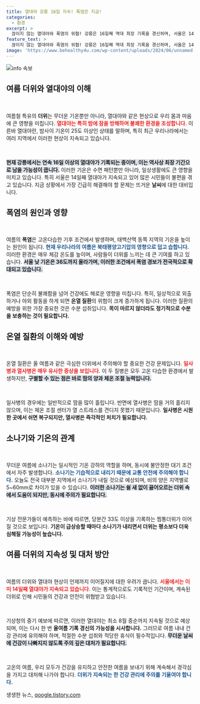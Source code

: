 ```yaml
---
title: 열대야 강릉 16일 지속! 폭염은 지금!
categories:
  - 환경
excerpt: >
  끊이지 않는 열대야와 폭염의 위협! 강릉은 16일째 역대 최장 기록을 경신하며, 서울은 14일째 열대야에 시달리고 있습니다. 낮과 밤을 가리지 않는 더위에 건강 관리와 안전이 필요합니다.
feature_text: >
  끊이지 않는 열대야와 폭염의 위협! 강릉은 16일째 역대 최장 기록을 경신하며, 서울은 14일째 열대야에 시달리고 있습니다. 낮과 밤을 가리지 않는 더위에 건강 관리와 안전이 필요합니다.
image: 'https://www.behealthy4u.com/wp-content/uploads/2024/06/unnamed-file.png'
---
```


<p><img src="https://www.behealthy4u.com/wp-content/uploads/2024/06/unnamed-file.png" alt="info 속보" /></p>

<h2 data-ke-size="size26">여름 더위와 열대야의 이해</h2>

<p data-ke-size="size16">&nbsp;</p>

<p>여름철 특유의 <b>더위</b>는 무더운 기온뿐만 아니라, 열대야와 같은 현상으로 우리 몸과 마음에 큰 영향을 미칩니다. <b><span style="color: #ee2323;">열대야는 특히 밤에 잠을 방해하며 불쾌한 환경을 조성합니다.</span></b> 이른바 열대야란, 밤사이 기온이 25도 이상인 상태를 말하며, 특히 최근 우리나라에서는 여러 지역에서 이러한 현상이 지속되고 있습니다.</p>

<p data-ke-size="size16">&nbsp;</p>

<p><b><span style="background-color: #21538527;">현재 강릉에서는 연속 16일 이상의 열대야가 기록되는 중이며, 이는 역사상 최장 기간으로 남을 가능성이 큽니다.</span></b> 이러한 기온은 수면 패턴뿐만 아니라, 일상생활에도 큰 영향을 미치고 있습니다. 특히 서울은 14일째 열대야가 지속되고 있어 많은 시민들이 불편을 겪고 있습니다. 지금 상황에서 가장 긴급히 해결해야 할 문제는 뜨거운 <b>날씨</b>에 대한 대비입니다. </p>

<h2 data-ke-size="size26">폭염의 원인과 영향</h2>

<p data-ke-size="size16">&nbsp;</p>

<p>여름의 <b>폭염</b>은 고온다습한 기후 조건에서 발생하며, 태백산맥 동쪽 지역의 기온을 높이는 원인이 됩니다. <b><span style="color: #1a5490;">현재 우리나라의 여름은 북태평양고기압의 영향으로 덥고 습합니다.</span></b> 이러한 환경은 매우 체감 온도를 높이며, 사람들이 더위를 느끼는 데 큰 기여를 하고 있습니다. <b><span style="background-color: #21538527;">서울 낮 기온은 36도까지 올라가며, 이러한 조건에서 폭염 경보가 전국적으로 확대되고 있습니다.</span></b> </p>

<p data-ke-size="size16">&nbsp;</p>

<p>폭염은 단순히 불쾌함을 넘어 건강에도 해로운 영향을 미칩니다. 특히, 일상적으로 외출하거나 야외 활동을 하게 되면 <b>온열 질환</b>의 위험이 크게 증가하게 됩니다. 이러한 질환의 예방을 위한 가장 중요한 것은 수분 섭취입니다. <b>목이 마르지 않더라도 정기적으로 수분을 보충하는 것이 필요합니다.</b></p>

<h2 data-ke-size="size26">온열 질환의 이해와 예방</h2>

<p data-ke-size="size16">&nbsp;</p>

<p>온열 질환은 올 여름과 같은 극심한 더위에서 주의해야 할 중요한 건강 문제입니다. <b><span style="color: #ee2323;">일사병과 열사병은 매우 유사한 증상을 보입니다.</span></b> 이 두 질병은 모두 고온 다습한 환경에서 발생하지만, <b><span style="background-color: #21538527;">구별할 수 있는 점은 바로 땀의 양과 체온 조절 능력입니다.</span></b> </p>

<p data-ke-size="size16">&nbsp;</p>

<p>일사병의 경우에는 일반적으로 땀을 많이 흘립니다. 반면에 열사병은 땀을 거의 흘리지 않으며, 이는 체온 조절 센터가 열 스트레스를 견디지 못했기 때문입니다. <b>일사병은 시원한 곳에서 쉬면 복구되지만, 열사병은 즉각적인 처치가 필요합니다.</b> </p>

<h2 data-ke-size="size26">소나기와 기온의 관계</h2>

<p data-ke-size="size16">&nbsp;</p>

<p>무더운 여름에 소나기는 일시적인 기온 강하의 역할을 하며, 동시에 불안정한 대기 조건에서 자주 발생합니다. <b><span style="color: #1a5490;">소나기는 기습적으로 내리기 때문에 교통 안전에 주의해야 합니다.</span></b> 오늘도 전국 대부분 지역에서 소나기가 내릴 것으로 예상되며, 비의 양은 지역별로 5~60mm로 차이가 있을 수 있습니다. <b><span style="background-color: #21538527;">이러한 소나기는 쉴 새 없이 끓어오르는 더위 속에서 도움이 되지만, 동시에 주의가 필요합니다.</span></b></p>

<p data-ke-size="size16">&nbsp;</p>

<p>기상 전문가들이 예측하는 바에 따르면, 당분간 33도 이상을 기록하는 찜통더위가 이어질 것으로 보입니다. <b>기온이 급상승할 때마다 소나기가 내리면서 더위는 평소보다 더욱 심해질 가능성이 높습니다.</b></p>

<h2 data-ke-size="size26">여름 더위의 지속성 및 대처 방안</h2>

<p data-ke-size="size16">&nbsp;</p>

<p>여름의 더위와 열대야 현상이 언제까지 이어질지에 대한 우려가 큽니다. <b><span style="color: #ee2323;">서울에서는 이미 14일째 열대야가 지속되고 있습니다.</span></b> 이는 통계적으로도 기록적인 기간이며, 계속된 더위로 인해 시민들의 건강과 안전이 위협받고 있습니다.</p>

<p data-ke-size="size16">&nbsp;</p>

<p>기상청의 중기 예보에 따르면, 이러한 열대야는 최소 8월 중순까지 지속될 것으로 예상되며, 이는 다시 한 번 <b>올여름 기록 경신의 가능성을 시사합니다.</b> 그러므로 여름 내내 건강 관리에 유의해야 하며, 적절한 수분 섭취와 적당한 휴식이 필수적입니다. <b><span style="background-color: #21538527;">무더운 날씨에 건강이 나빠지지 않도록 주의 깊은 대처가 필요합니다.</span></b> </p>

<p data-ke-size="size16">&nbsp;</p>

<p>고온의 여름, 우리 모두가 건강을 유지하고 안전한 여름을 보내기 위해 계속해서 경각심을 가지고 대처해 나가야 합니다. <b><span style="color: #1a5490;">더위가 지속되는 한 건강 관리에 주의를 기울여야 합니다.</span></b></p>
생생한 뉴스, <a href="https://qoogle.tistory.com" rel="dofollow">qoogle.tistory.com</a>


